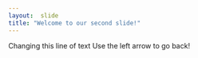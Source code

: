 ```yaml
---
layout:  slide
title: "Welcome to our second slide!"
---
```

Changing this line of text
Use the left arrow to go back!

